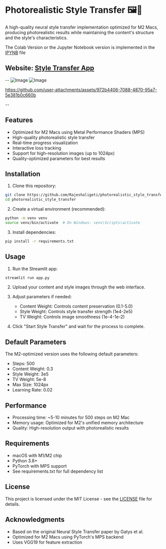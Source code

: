 # Photorealistic Style Transfer 🖼️📸

A high-quality neural style transfer implementation optimized for M2 Macs, producing photorealistic results while maintaining the content's structure and the style's characteristics.

The Colab Version or the Jupyter Notebook version is implemented in the  [IPYNB](Minor_Project(3).ipynb)  file
## Website:  [Style Transfer App](https://photorealisticstyletransfer.streamlit.app)
--
![Image](https://github.com/user-attachments/assets/8b46e79c-c00c-4aa2-bdc7-7ab06f914bf0)
![Image](https://github.com/user-attachments/assets/e750f8fd-5953-4f97-9db6-1c9fa8c8c605)

https://github.com/user-attachments/assets/972b4406-7088-4870-95a7-5e381b0c660b

--
## Features

- Optimized for M2 Macs using Metal Performance Shaders (MPS)
- High-quality photorealistic style transfer
- Real-time progress visualization
- Interactive loss tracking
- Support for high-resolution images (up to 1024px)
- Quality-optimized parameters for best results

## Installation

1. Clone this repository:
```bash
git clone https://github.com/Rajeshaligeti/photorealistic_style_transfer.git
cd photorealistic_style_transfer
```

2. Create a virtual environment (recommended):
```bash
python -m venv venv
source venv/bin/activate  # On Windows: venv\Scripts\activate
```

3. Install dependencies:
```bash
pip install -r requirements.txt
```

## Usage

1. Run the Streamlit app:
```bash
streamlit run app.py
```

2. Upload your content and style images through the web interface.

3. Adjust parameters if needed:
   - Content Weight: Controls content preservation (0.1-5.0)
   - Style Weight: Controls style transfer strength (1e4-2e5)
   - TV Weight: Controls image smoothness (1e-4-1e-2)

4. Click "Start Style Transfer" and wait for the process to complete.

## Default Parameters

The M2-optimized version uses the following default parameters:
- Steps: 500
- Content Weight: 0.3
- Style Weight: 3e5
- TV Weight: 5e-8
- Max Size: 1024px
- Learning Rate: 0.02

## Performance

- Processing time: ~5-10 minutes for 500 steps on M2 Mac
- Memory usage: Optimized for M2's unified memory architecture
- Quality: High-resolution output with photorealistic results

## Requirements

- macOS with M1/M2 chip
- Python 3.8+
- PyTorch with MPS support
- See requirements.txt for full dependency list

## License

This project is licensed under the MIT License - see the [LICENSE](LICENSE) file for details.

## Acknowledgments

- Based on the original Neural Style Transfer paper by Gatys et al.
- Optimized for M2 Macs using PyTorch's MPS backend
- Uses VGG19 for feature extraction 
